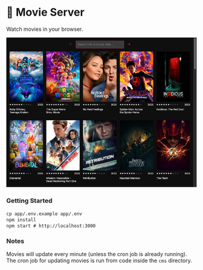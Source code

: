 # 🍿 Movie Server

Watch movies in your browser.

![Screenshot](.github/misc/screenshot.png)

### Getting Started

```shell
cp app/.env.example app/.env
npm install
npm start # http://localhost:3000
```

### Notes

Movies will update every minute (unless the cron job is already running). The cron job for updating movies
is run from code inside the `cms` directory.
